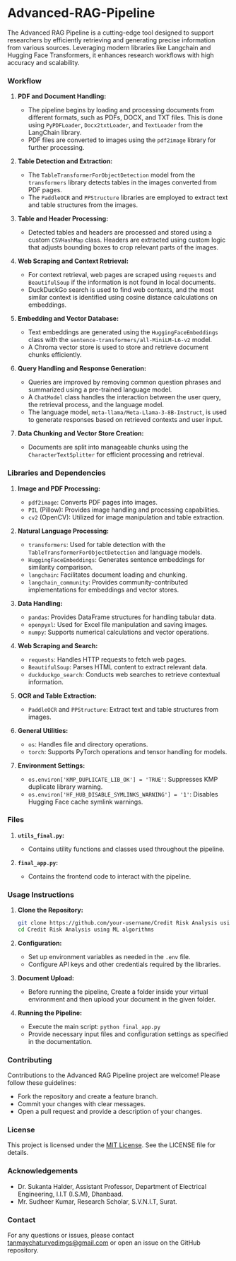 # Advanced-RAG-Pipeline

The Advanced RAG Pipeline is a cutting-edge tool designed to support researchers by efficiently retrieving and generating precise information from various sources. Leveraging modern libraries like Langchain and Hugging Face Transformers, it enhances research workflows with high accuracy and scalability.

### Workflow

1. **PDF and Document Handling:**
   - The pipeline begins by loading and processing documents from different formats, such as PDFs, DOCX, and TXT files. This is done using `PyPDFLoader`, `Docx2txtLoader`, and `TextLoader` from the LangChain library.
   - PDF files are converted to images using the `pdf2image` library for further processing.

2. **Table Detection and Extraction:**
   - The `TableTransformerForObjectDetection` model from the `transformers` library detects tables in the images converted from PDF pages.
   - The `PaddleOCR` and `PPStructure` libraries are employed to extract text and table structures from the images.

3. **Table and Header Processing:**
   - Detected tables and headers are processed and stored using a custom `CSVHashMap` class. Headers are extracted using custom logic that adjusts bounding boxes to crop relevant parts of the images.

4. **Web Scraping and Context Retrieval:**
   - For context retrieval, web pages are scraped using `requests` and `BeautifulSoup` if the information is not found in local documents.
   - DuckDuckGo search is used to find web contexts, and the most similar context is identified using cosine distance calculations on embeddings.

5. **Embedding and Vector Database:**
   - Text embeddings are generated using the `HuggingFaceEmbeddings` class with the `sentence-transformers/all-MiniLM-L6-v2` model.
   - A Chroma vector store is used to store and retrieve document chunks efficiently.

6. **Query Handling and Response Generation:**
   - Queries are improved by removing common question phrases and summarized using a pre-trained language model.
   - A `ChatModel` class handles the interaction between the user query, the retrieval process, and the language model.
   - The language model, `meta-llama/Meta-Llama-3-8B-Instruct`, is used to generate responses based on retrieved contexts and user input.

7. **Data Chunking and Vector Store Creation:**
   - Documents are split into manageable chunks using the `CharacterTextSplitter` for efficient processing and retrieval.

### Libraries and Dependencies

1. **Image and PDF Processing:**
   - `pdf2image`: Converts PDF pages into images.
   - `PIL` (Pillow): Provides image handling and processing capabilities.
   - `cv2` (OpenCV): Utilized for image manipulation and table extraction.

2. **Natural Language Processing:**
   - `transformers`: Used for table detection with the `TableTransformerForObjectDetection` and language models.
   - `HuggingFaceEmbeddings`: Generates sentence embeddings for similarity comparison.
   - `langchain`: Facilitates document loading and chunking.
   - `langchain_community`: Provides community-contributed implementations for embeddings and vector stores.

3. **Data Handling:**
   - `pandas`: Provides DataFrame structures for handling tabular data.
   - `openpyxl`: Used for Excel file manipulation and saving images.
   - `numpy`: Supports numerical calculations and vector operations.

4. **Web Scraping and Search:**
   - `requests`: Handles HTTP requests to fetch web pages.
   - `BeautifulSoup`: Parses HTML content to extract relevant data.
   - `duckduckgo_search`: Conducts web searches to retrieve contextual information.

5. **OCR and Table Extraction:**
   - `PaddleOCR` and `PPStructure`: Extract text and table structures from images.

6. **General Utilities:**
   - `os`: Handles file and directory operations.
   - `torch`: Supports PyTorch operations and tensor handling for models.

7. **Environment Settings:**
   - `os.environ['KMP_DUPLICATE_LIB_OK'] = 'TRUE'`: Suppresses KMP duplicate library warning.
   - `os.environ['HF_HUB_DISABLE_SYMLINKS_WARNING'] = '1'`: Disables Hugging Face cache symlink warnings.

### Files

1. **`utils_final.py`:**
   - Contains utility functions and classes used throughout the pipeline.

2. **`final_app.py`:**
   - Contains the frontend code to interact with the pipeline.

### Usage Instructions


1. **Clone the Repository:**
   ```bash
   git clone https://github.com/your-username/Credit Risk Analysis using ML algorithms.git
   cd Credit Risk Analysis using ML algorithms
   ```

2. **Configuration:**
   - Set up environment variables as needed in the `.env` file.
   - Configure API keys and other credentials required by the libraries.

3. **Document Upload:**
   - Before running the pipeline, Create a folder inside your virtual environment and then upload your document in the given folder. 

4. **Running the Pipeline:**
   - Execute the main script: `python final_app.py`
   - Provide necessary input files and configuration settings as specified in the documentation.

### Contributing

Contributions to the Advanced RAG Pipeline project are welcome! Please follow these guidelines:
   - Fork the repository and create a feature branch.
   - Commit your changes with clear messages.
   - Open a pull request and provide a description of your changes.

### License

This project is licensed under the [MIT License](LICENSE). See the LICENSE file for details.

### Acknowledgements
- Dr. Sukanta Halder, Assistant Professor, Department of Electrical Engineering, I.I.T (I.S.M), Dhanbaad.
- Mr. Sudheer Kumar, Research Scholar, S.V.N.I.T, Surat.

### Contact

For any questions or issues, please contact tanmaychaturvedimgs@gmail.com or open an issue on the GitHub repository.
